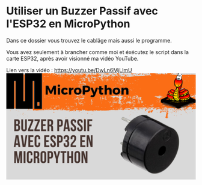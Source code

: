 # Utiliser un Buzzer Passif avec l'ESP32 en MicroPython 
Dans ce dossier vous trouvez le cablâge mais aussi le programme.

Vous avez seulement à brancher comme moi et éxécutez le script dans la carte ESP32, après avoir visionné ma vidéo YouTube.

Lien vers la vidéo : https://youtu.be/DwLn6MjLlmU
![alt text](https://github.com/electrocodeur/14_buzzer_passif_esp32/blob/main/miniature.png)
